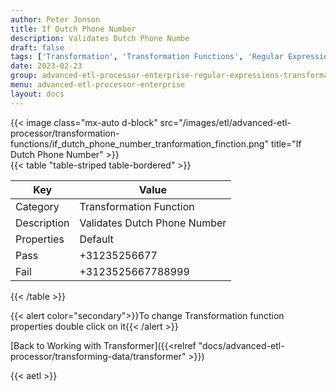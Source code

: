```yaml
---
author: Peter Jonson
title: If Dutch Phone Number
description: Validates Dutch Phone Numbe
draft: false
tags: ['Transformation', 'Transformation Functions', 'Regular Expressions']
date: 2023-02-23
group: advanced-etl-processor-enterprise-regular-expressions-transformation
menu: advanced-etl-processor-enterprise
layout: docs
---
```


{{< image class="mx-auto d-block"  src="/images/etl/advanced-etl-processor/transformation-functions/if_dutch_phone_number_tranformation_finction.png" title="If Dutch Phone Number" >}}
\
{{< table "table-striped table-bordered" >}}

| Key         | Value                        |
| ----------- | ---------------------------- |
| Category    | Transformation Function      |
| Description | Validates Dutch Phone Number |
| Properties  | Default                      |
| Pass        | +31235256677                 |
| Fail        | +3123525667788999            |

{{< /table >}}

{{< alert color="secondary">}}To change Transformation function properties double click on it{{< /alert >}}

[Back to Working with Transformer]({{<relref "docs/advanced-etl-processor/transforming-data/transformer" >}})

{{< aetl >}}
